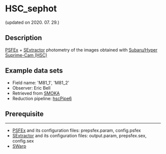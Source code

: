 # HSC_sephot
(updated on 2020. 07. 29.)


## Description
[PSFEx](https://www.astromatic.net/software/psfex) + [SExtractor](https://www.astromatic.net/software/sextractor) photometry of the images obtained with [Subaru/Hyper Suprime-Cam (HSC)](https://www.subarutelescope.org/Observing/Instruments/HSC/index.html)


## Example data sets
* Field name: 'M81_1', 'M81_2'
* Observer: Eric Bell
* Retrieved from [SMOKA](https://smoka.nao.ac.jp/)
* Reduction pipeline: [hscPipe6](https://hsc.mtk.nao.ac.jp/pipedoc/pipedoc_6_e/index.html)


## Prerequisite
-----
* [PSFEx](https://psfex.readthedocs.io/en/latest/) and its configuration files: prepsfex.param, config.psfex
* [SExtractor](https://www.astromatic.net/pubsvn/software/sextractor/trunk/doc/sextractor.pdf) and its configuration files: output.param, prepsfex.sex, config.sex
* [SWarp](https://www.astromatic.net/pubsvn/software/swarp/trunk/doc/swarp.pdf)


